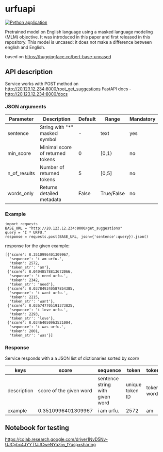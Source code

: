 # urfuapi

[![Python application](https://github.com/Somertonman/urfuapi/actions/workflows/python-app.yml/badge.svg)](https://github.com/Somertonman/urfuapi/actions/workflows/python-app.yml)

Pretrained model on English language using a masked language modeling (MLM) objective. It was introduced in this paper and first released in this repository. This model is uncased: it does not make a difference between english and English.

based on https://huggingface.co/bert-base-uncased




## API description

Service works with POST method on http://20.123.12.234:8000/root_get_suggestions
FastAPI docs - http://20.123.12.234:8000/docs

### JSON arguments

Parameter|Description|Default|Range|Mandatory|
|-|-|-|-|-|
sentence| String with "*" masked symbol| - | text| yes|
min_score| Minimal score of returned tokens| 0 | [0,1) | no |
n_of_results| Number of returned tokens| 5 | [0,5] |no |
words_only| Returns detailed metadata| False| True/False| no


### Example

```
import requests
BASE_URL = "http://20.123.12.234:8000/get_suggestions"
query = "I * URFU."
response = requests.post(BASE_URL, json={'sentence':query}).json()
```
response for the given example:

```
[{'score': 0.3510996401309967,
  'sequence': 'i am urfu.',
  'token': 2572,
  'token_str': 'am'},
 {'score': 0.04048578813672066,
  'sequence': 'i need urfu.',
  'token': 2342,
  'token_str': 'need'},
 {'score': 0.037849340587854385,
  'sequence': 'i want urfu.',
  'token': 2215,
  'token_str': 'want'},
 {'score': 0.036747705191373825,
  'sequence': 'i love urfu.',
  'token': 2293,
  'token_str': 'love'},
 {'score': 0.03464050963521004,
  'sequence': 'i was urfu.',
  'token': 2001,
  'token_str': 'was'}]
  ```

### Response

Service responds with a a JSON list of dictionaries sorted by *score*

keys|score|sequence|token|token_str|
|-|-|-|-|-|
description|score of the given word|sentence string with given word|unique token ID|token word|
example|0.3510996401309967|i am urfu.|2572|am|

## Notebook for testing

https://colab.research.google.com/drive/1NvD5Nv-UJCybx4JYYTfJJCweNYaz5v_f?usp=sharing
